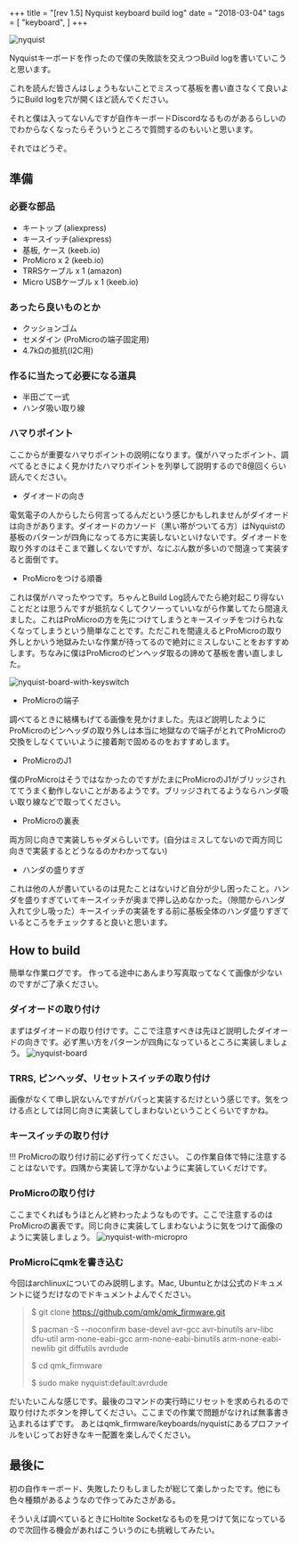 +++
title = "[rev 1.5] Nyquist keyboard build log"
date = "2018-03-04"
tags = [
    "keyboard",
]
+++

<!--more-->

![nyquist](./images/nyquist.jpg)

Nyquistキーボードを作ったので僕の失敗談を交えつつBuild logを書いていこうと思います。

これを読んだ皆さんはしょうもないことでミスって基板を書い直さなくて良いようにBuild logを穴が開くほど読んでください。

それと僕は入ってないんですが自作キーボードDiscordなるものがあるらしいのでわからなくなったらそういうところで質問するのもいいと思います。


それではどうぞ。

## 準備

### 必要な部品

- キートップ (aliexpress)
- キースイッチ(aliexpress)
- 基板, ケース (keeb.io)
- ProMicro x 2 (keeb.io)
- TRRSケーブル x 1 (amazon)
- Micro USBケーブル x 1 (keeb.io)

### あったら良いものとか

- クッションゴム
- セメダイン (ProMicroの端子固定用)
- 4.7kΩの抵抗(I2C用)

### 作るに当たって必要になる道具
- 半田ごて一式
- ハンダ吸い取り線

### ハマりポイント
ここからが重要なハマりポイントの説明になります。僕がハマったポイント、調べてるときによく見かけたハマりポイントを列挙して説明するので8億回くらい読んでください。

- ダイオードの向き

電気電子の人からしたら何言ってるんだという感じかもしれませんがダイオードは向きがあります。ダイオードのカソード（黒い帯がついてる方）はNyquistの基板のパターンが四角になってる方に実装しないといけないです。ダイオードを取り外すのはそこまで難しくないですが、なにぶん数が多いので間違って実装すると面倒です。

- ProMicroをつける順番

これは僕がハマったやつです。ちゃんとBuild Log読んでたら絶対起こり得ないことだとは思うんですが抵抗なくしてクソーっていいながら作業してたら間違えました。これはProMicroの方を先につけてしまうとキースイッチをつけられなくなってしまうという簡単なことです。ただこれを間違えるとProMicroの取り外しとかいう地獄みたいな作業が待ってるので絶対にミスしないことをおすすめします。ちなみに僕はProMicroのピンヘッダ取るの諦めて基板を書い直しました。

![nyquist-board-with-keyswitch](./images/nyquist-with-keyswitch.jpg)

- ProMicroの端子

調べてるときに結構もげてる画像を見かけました。先ほど説明したようにProMicroのピンヘッダの取り外しは本当に地獄なので端子がとれてProMicroの交換をしなくていいように接着剤で固めるのをおすすめします。

- ProMicroのJ1

僕のProMicroはそうではなかったのですがたまにProMicroのJ1がブリッジされててうまく動作しないことがあるようです。ブリッジされてるようならハンダ吸い取り線などで取ってください。

- ProMicroの裏表

両方同じ向きで実装しちゃダメらしいです。(自分はミスしてないので両方同じ向きで実装するとどうなるのかわかってない)


- ハンダの盛りすぎ

これは他の人が書いているのは見たことはないけど自分が少し困ったこと。ハンダを盛りすぎていてキースイッチが奥まで押し込めなかった。（隙間からハンダ入れて少し吸った）キースイッチの実装をする前に基板全体のハンダ盛りすぎているところをチェックすると良いと思います。


## How to build
簡単な作業ログです。
作ってる途中にあんまり写真取ってなくて画像が少ないのですがご了承ください。

### ダイオードの取り付け
まずはダイオードの取り付けです。ここで注意すべきは先ほど説明したダイオードの向きです。必ず黒い方をパターンが四角になっているところに実装しましょう。
![nyquist-board](./images/nyquist-board.jpg)

### TRRS, ピンヘッダ、リセットスイッチの取り付け
画像がなくて申し訳ないんですがパパっと実装するだけという感じです。気をつける点としては同じ向きに実装してしまわないということくらいですかね。

### キースイッチの取り付け
!!! ProMicroの取り付け前に必ず行ってください。
この作業自体で特に注意することはないです。四隅から実装して浮かないように実装していくだけです。

### ProMicroの取り付け
ここまでくればもうほとんど終わったようなものです。ここで注意するのはProMicroの裏表です。同じ向きに実装してしまわないように気をつけて画像のように実装しましょう。
![nyquist-with-micropro](./images/nyquist-with-micropro.jpg)


### ProMicroにqmkを書き込む
今回はarchlinuxについてのみ説明します。Mac, Ubuntuとかは公式のドキュメントに従うだけなのでドキュメントよんでください。
> $ git clone https://github.com/qmk/qmk_firmware.git
> 
> $ pacman -S --noconfirm base-devel avr-gcc avr-binutils arv-libc dfu-util arm-none-eabi-gcc arm-none-eabi-binutils arm-none-eabi-newlib git diffutils avrdude
> 
> $ cd qmk_firmware
> 
> $ sudo make nyquist:default:avrdude

だいたいこんな感じです。最後のコマンドの実行時にリセットを求められるので取り付けたボタンを押してください。ここまでの作業で問題がなければ無事書き込まれるはずです。
あとはqmk_firmware/keyboards/nyquistにあるプロファイルをいじってお好きなキー配置を楽しんでください。

## 最後に
初の自作キーボード、失敗したりもしましたが総じて楽しかったです。他にも色々種類があるようなので作ってみたさがある。

そういえば調べているときにHoltite Socketなるものを見つけて気になっているので次回作る機会があればこういうのにも挑戦してみたい。
